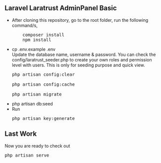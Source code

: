 ## Laravel Laratrust AdminPanel Basic
<ul>
<li>After cloning this repository, go to the root folder, run the following command/s,
<pre>
    composer install
    npm install</pre>
</li>
<li>cp .env.example .env</li>
Update the database name, username & password. You can check the config/laratrust_seeder.php to create your own roles and permission level with users. This is only for seeding purpose and quick view.
<pre><li>php artisan config:clear</li>
<li>php artisan config:cache</li>
<li>php artisan migrate</li></pre>
<li>php artisan db:seed</li></pre>
<li>Run <pre>php artisan key:generate</pre> </li>

</ul>

## Last Work
Now you are ready to check out

<pre>php artisan serve</pre>